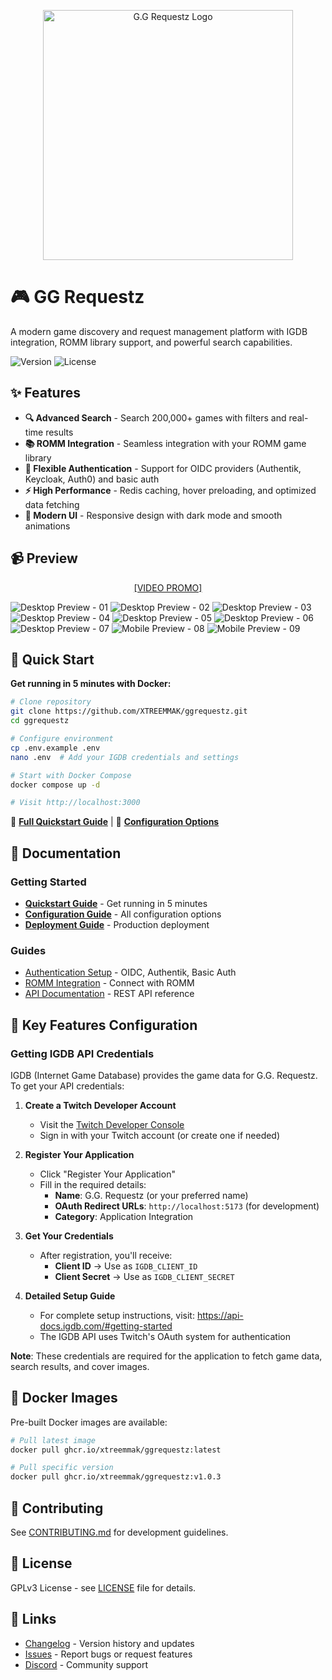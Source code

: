<p align="center">
  <img src="static/GGR_Logo.webp" alt="G.G Requestz Logo" width="400">
</p>

# 🎮 GG Requestz

A modern game discovery and request management platform with IGDB integration, ROMM library support, and powerful search capabilities.

![Version](https://img.shields.io/badge/version-1.0.3-blue.svg)
![License](https://img.shields.io/badge/license-%20%20GNU%20GPLv3%20-green?style=plastic)

## ✨ Features

- **🔍 Advanced Search** - Search 200,000+ games with filters and real-time results
- **📚 ROMM Integration** - Seamless integration with your ROMM game library
- **🔐 Flexible Authentication** - Support for OIDC providers (Authentik, Keycloak, Auth0) and basic auth
- **⚡ High Performance** - Redis caching, hover preloading, and optimized data fetching
- **🎨 Modern UI** - Responsive design with dark mode and smooth animations

## 📹 Preview

<p align="center">
<a href="https://www.youtube.com/watch?v=dblxpNVZlqY">[VIDEO PROMO]</a>
</p>

<img src=".github/resources/screenshots/01.png" alt="Desktop Preview - 01" />
<img src=".github/resources/screenshots/02.png" alt="Desktop Preview - 02" />
<img src=".github/resources/screenshots/03.png" alt="Desktop Preview - 03" />
<img src=".github/resources/screenshots/04.png" alt="Desktop Preview - 04" />
<img src=".github/resources/screenshots/05.png" alt="Desktop Preview - 05" />
<img src=".github/resources/screenshots/06.png" alt="Desktop Preview - 06" />
<img src=".github/resources/screenshots/07.png" alt="Desktop Preview - 07" />

<img src=".github/resources/screenshots/08.jpg" alt="Mobile Preview - 08" />
<img src=".github/resources/screenshots/09.jpg" alt="Mobile Preview - 09" />

## 🚀 Quick Start

**Get running in 5 minutes with Docker:**

```bash
# Clone repository
git clone https://github.com/XTREEMMAK/ggrequestz.git
cd ggrequestz

# Configure environment
cp .env.example .env
nano .env  # Add your IGDB credentials and settings

# Start with Docker Compose
docker compose up -d

# Visit http://localhost:3000
```

📖 **[Full Quickstart Guide](QUICKSTART.md)** | 🔧 **[Configuration Options](docs/CONFIGURATION.md)**

## 📖 Documentation

### Getting Started

- **[Quickstart Guide](QUICKSTART.md)** - Get running in 5 minutes
- **[Configuration Guide](docs/CONFIGURATION.md)** - All configuration options
- **[Deployment Guide](docs/setup/DEPLOYMENT.md)** - Production deployment

### Guides

- [Authentication Setup](docs/setup/OIDC_SETUP.md) - OIDC, Authentik, Basic Auth
- [ROMM Integration](docs/guides/INTEGRATION_GUIDE.md) - Connect with ROMM
- [API Documentation](docs/API.md) - REST API reference

## 🔧 Key Features Configuration

### Getting IGDB API Credentials

IGDB (Internet Game Database) provides the game data for G.G. Requestz. To get your API credentials:

1. **Create a Twitch Developer Account**
   - Visit the [Twitch Developer Console](https://dev.twitch.tv/console)
   - Sign in with your Twitch account (or create one if needed)

2. **Register Your Application**
   - Click "Register Your Application"
   - Fill in the required details:
     - **Name**: G.G. Requestz (or your preferred name)
     - **OAuth Redirect URLs**: `http://localhost:5173` (for development)
     - **Category**: Application Integration

3. **Get Your Credentials**
   - After registration, you'll receive:
     - **Client ID** → Use as `IGDB_CLIENT_ID`
     - **Client Secret** → Use as `IGDB_CLIENT_SECRET`

4. **Detailed Setup Guide**
   - For complete setup instructions, visit: https://api-docs.igdb.com/#getting-started
   - The IGDB API uses Twitch's OAuth system for authentication

**Note**: These credentials are required for the application to fetch game data, search results, and cover images.

## 🐳 Docker Images

Pre-built Docker images are available:

```bash
# Pull latest image
docker pull ghcr.io/xtreemmak/ggrequestz:latest

# Pull specific version
docker pull ghcr.io/xtreemmak/ggrequestz:v1.0.3
```

## 🤝 Contributing

See [CONTRIBUTING.md](CONTRIBUTING.md) for development guidelines.

## 📝 License

GPLv3 License - see [LICENSE](LICENSE) file for details.

## 🔗 Links

- [Changelog](CHANGELOG.md) - Version history and updates
- [Issues](https://github.com/yourusername/ggrequestz/issues) - Report bugs or request features
- [Discord](https://discord.gg/yourdiscord) - Community support
